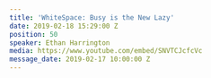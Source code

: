 ```yaml
---
title: 'WhiteSpace: Busy is the New Lazy'
date: 2019-02-18 15:29:00 Z
position: 50
speaker: Ethan Harrington
media: https://www.youtube.com/embed/SNVTCJcfcVc
message_date: 2019-02-17 10:00:00 Z
---
```


